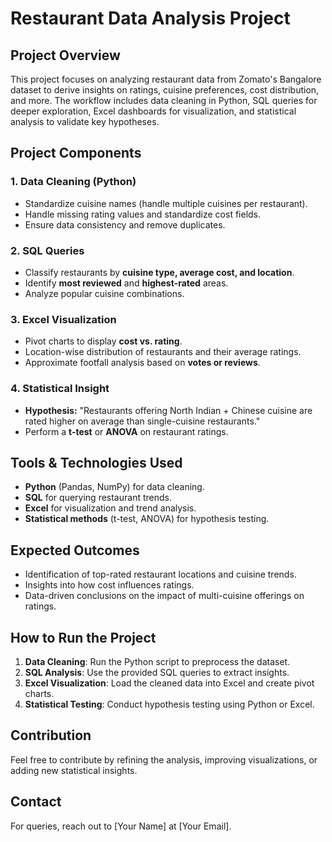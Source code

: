 # Restaurant Data Analysis Project

## Project Overview

This project focuses on analyzing restaurant data from Zomato's Bangalore dataset to derive insights on ratings, cuisine preferences, cost distribution, and more. The workflow includes data cleaning in Python, SQL queries for deeper exploration, Excel dashboards for visualization, and statistical analysis to validate key hypotheses.

## Project Components

### 1. Data Cleaning (Python)
- Standardize cuisine names (handle multiple cuisines per restaurant).
- Handle missing rating values and standardize cost fields.
- Ensure data consistency and remove duplicates.

### 2. SQL Queries
- Classify restaurants by **cuisine type, average cost, and location**.
- Identify **most reviewed** and **highest-rated** areas.
- Analyze popular cuisine combinations.

### 3. Excel Visualization
- Pivot charts to display **cost vs. rating**.
- Location-wise distribution of restaurants and their average ratings.
- Approximate footfall analysis based on **votes or reviews**.

### 4. Statistical Insight
- **Hypothesis:** "Restaurants offering North Indian + Chinese cuisine are rated higher on average than single-cuisine restaurants."
- Perform a **t-test** or **ANOVA** on restaurant ratings.

## Tools & Technologies Used
- **Python** (Pandas, NumPy) for data cleaning.
- **SQL** for querying restaurant trends.
- **Excel** for visualization and trend analysis.
- **Statistical methods** (t-test, ANOVA) for hypothesis testing.

## Expected Outcomes
- Identification of top-rated restaurant locations and cuisine trends.
- Insights into how cost influences ratings.
- Data-driven conclusions on the impact of multi-cuisine offerings on ratings.

## How to Run the Project
1. **Data Cleaning**: Run the Python script to preprocess the dataset.
2. **SQL Analysis**: Use the provided SQL queries to extract insights.
3. **Excel Visualization**: Load the cleaned data into Excel and create pivot charts.
4. **Statistical Testing**: Conduct hypothesis testing using Python or Excel.

## Contribution
Feel free to contribute by refining the analysis, improving visualizations, or adding new statistical insights.

## Contact
For queries, reach out to [Your Name] at [Your Email].

